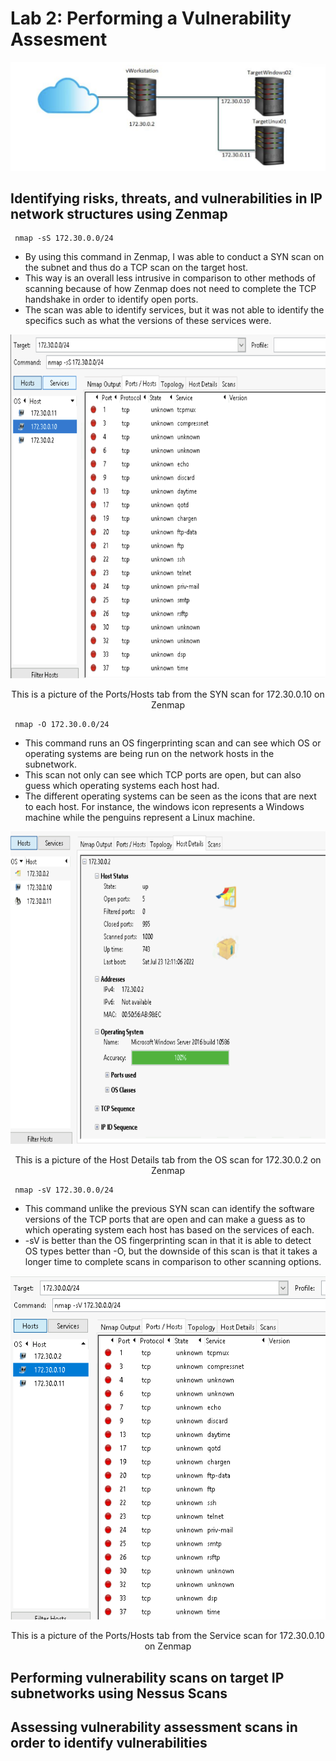 # Lab 2: Performing a Vulnerability Assesment

<p align = "center">
<img src = "https://github.com/Ttokkime/Lab-2/blob/439648fd216411c651c7f8b93319827016534dc8/Lab%202%20topology.png">
</p>

## Identifying risks, threats, and vulnerabilities in IP network structures using Zenmap
```
 nmap -sS 172.30.0.0/24
```

* By using this command in Zenmap, I was able to conduct a SYN scan on the subnet and thus do a TCP scan on the target host. 
* This way is an overall less intrusive in comparison to other methods of scanning because of how Zenmap does not need to complete the TCP handshake in order to identify open ports. 
* The scan was able to identify services, but it was not able to identify the specifics such as what the versions of these services were. 

<p align = "center">
<img src = "https://github.com/Ttokkime/Lab-2/blob/8d18e915961a7d513b555896f4e695182c26990f/172.30.0.10%20Nmap%20Ports%20and%20Hosts.png" width="700" height="550">
</p>
 
 
<p align = "center"> 
This is a picture of the Ports/Hosts tab from the SYN scan for 172.30.0.10 on Zenmap
</p>


```
 nmap -O 172.30.0.0/24
```

* This command runs an OS fingerprinting scan and can see which OS or operating systems are being run on the network hosts in the subnetwork.
* This scan not only can see which TCP ports are open, but can also guess which operating systems each host had. 
* The different operating systems can be seen as the icons that are next to each host. For instance, the windows icon represents a Windows machine while the penguins represent a Linux machine. 

<p align = "center">
<img src = "https://github.com/Ttokkime/Lab-2/blob/8809509c9c8970988714982913987e5bf5ba56f2/OS%20scan%20172.30.0.2.png" width="650" height="500">
</p>
 
 
<p align = "center"> 
This is a picture of the Host Details tab from the OS scan for 172.30.0.2 on Zenmap
</p>


```
 nmap -sV 172.30.0.0/24
```

* This command unlike the previous SYN scan can identify the software versions of the TCP ports that are open and can make a guess as to which operating system each host has based on the services of each. 
* -sV  is better than the OS fingerprinting scan in that it is able to detect OS types better than -O, but the downside of this scan is that it takes a longer time to complete scans in comparison to other scanning options. 

<p align = "center">
<img src = "https://github.com/Ttokkime/Lab-2/blob/8809509c9c8970988714982913987e5bf5ba56f2/172.30.0.10%20Ports%20and%20Hosts%20Service%20scan.png" width="700" height="550">
</p>
 
 
<p align = "center"> 
This is a picture of the Ports/Hosts tab from the Service scan for 172.30.0.10 on Zenmap
</p>

## Performing vulnerability scans on target IP subnetworks using Nessus Scans
## Assessing vulnerability assessment scans in order to identify vulnerabilities
